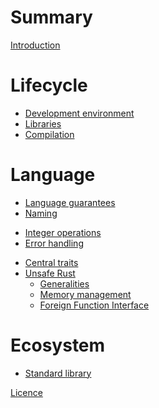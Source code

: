 # Summary

[Introduction](introduction.md)

# Lifecycle

- [Development environment](devenv.md)
- [Libraries](libraries.md)
- [Compilation](compilation.md)

# Language

- [Language guarantees](guarantees.md)
- [Naming](naming.md)
<!-- - [Macros](macros.md) -->
- [Integer operations](integer.md)
- [Error handling](errors.md)
<!-- - [Type system](typesystem.md) -->
- [Central traits](central_traits.md)
- [Unsafe Rust](unsafe.md)
  - [Generalities](unsafe/generalities.md)
  - [Memory management](unsafe/memory.md)
  - [Foreign Function Interface](unsafe/ffi.md)

# Ecosystem

- [Standard library](standard.md)

[Licence](LICENCE.md)

<!-- TODO - [Test and fuzzing](testfuzz.md) -->
